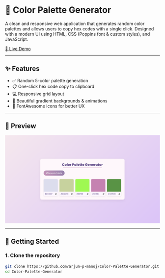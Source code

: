 # 🎨 Color Palette Generator

A clean and responsive web application that generates random color palettes and allows users to copy hex codes with a single click. Designed with a modern UI using HTML, CSS (Poppins font & custom styles), and JavaScript.

[🔗 Live Demo](https://arjun-p-manoj.github.io/Color-Palette-Generator/)

---

## ✨ Features

- ✅ Random 5-color palette generation
- 📋 One-click hex code copy to clipboard
- 💻 Responsive grid layout
- 🌈 Beautiful gradient backgrounds & animations
- 🎨 FontAwesome icons for better UX

---

## 📸 Preview

![Color Palette Generator Preview](./project_page.png)

---

## 🚀 Getting Started

### 1. Clone the repository

```bash
git clone https://github.com/arjun-p-manoj/Color-Palette-Generator.git
cd Color-Palette-Generator
